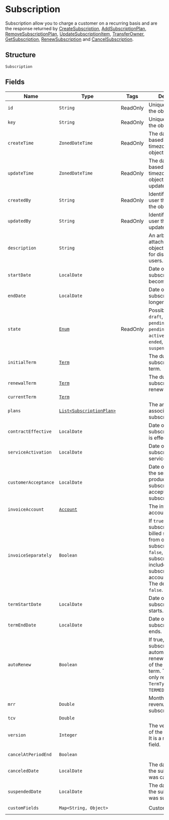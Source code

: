 
# Subscription


Subscription allow you to charge a customer on a recurring basis and are the response returned by [CreateSubscription](/doc/subscription-api.md#create-subscription), [AddSubscriptionPlan](/doc/subscription-api.md#add-subscription-plan), [RemoveSubscriptionPlan](/doc/subscription-api.md#remove-subscription-plan), [UpdateSubscriptionItem](/doc/subscription-api.md#update-subscription-item), [TransferOwner](/doc/subscription-api.md#transfer-owner), [GetSubscription](/doc/subscription-api.md#get-subscription), [RenewSubscription](/doc/subscription-api.md#renew-subscription) and [CancelSubscription](/doc/subscription-api.md#cancel-subscription).

## Structure

`Subscription`

## Fields

| Name | Type | Tags | Description | Getter |
|  --- | --- | --- | --- | --- |
| `id` | `String` | ReadOnly | Unique identifier for the object. | `String getId()` |
| `key` | `String` | ReadOnly | Unique identifier for the object. | `String getKey()` |
| `createTime` | `ZonedDateTime` | ReadOnly | The date and time, based on the tenant timezone, the object was created. | `ZonedDateTime getCreateTime()` |
| `updateTime` | `ZonedDateTime` | ReadOnly | The date and time, based on the tenant timezone, the object was last updated. | `ZonedDateTime getUpdateTime()` |
| `createdBy` | `String` | ReadOnly | Identifier of the user that created the object. | `String getCreatedBy()` |
| `updatedBy` | `String` | ReadOnly | Identifier of the user that last updated the object. | `String getUpdatedBy()` || `account` | [`Account`](/doc/models/account.md) |  | The subscriber account. | `String getAccount()` |
| `description` | `String` |  | An arbitrary string attached to the object. Often useful for displaying to users. | `String getDescription()` |
| `startDate` | `LocalDate` |  | Date on which the subscription becomes active. | `LocalDate getStartDate()` |
| `endDate` | `LocalDate` |  | Date on which the subscription is no longer active. | `LocalDate getEndDate()` |
| `state` | [`Enum`](/doc/models/subscription-status.md) | ReadOnly | Possible values are `draft`, `pending_activation`, `pending_acceptance`, `active`, `inactive`, `ended`, `canceled`, `suspended`. | `String getState()` |
| `initialTerm` | [`Term`](/doc/models/term.md) |  | The duration of the subscription's initial term. | `Term getInitialTerm()` |
| `renewalTerm` | [`Term`](/doc/models/term.md) |  | The duration of the subscription's renewal term. | `Term getRenewalTerm()` |
| `currentTerm` | [`Term`](/doc/models/term.md) |  |  | `Term getCurrentTerm()` |
| `plans` | [`List<SubscriptionPlan>`](/doc/models/subscription-plan.md) |  | The array of plans associated with this subscription. | `List<SubscriptionPlan> getPlans()` |
| `contractEffective` | `LocalDate` |  | Date on which the subscriber contract is effective. | `LocalDate getContractEffective()` |
| `serviceActivation` | `LocalDate` |  | Date on which the subscribed-to service is activated. | `LocalDate getServiceActivation()` |
| `customerAcceptance` | `LocalDate` |  | Date on which all the services or products in the subscription are accepted by the subscriber. | `LocalDate getCustomerAcceptance()` |
| `invoiceAccount` | [`Account`](/doc/models/account.md) |  | The invoice owner account. | `Account getInvoiceAccount()` |
| `invoiceSeparately` | `Boolean` |  | If `true`, the subscription is billed separately from other subscriptions. If `false`, the subscription is included with other subscriptions in the account invoice. The default is `false`. | `Boolean getInvoiceSeparately()` |
| `termStartDate` | `LocalDate` |  | Date on which the subscription term starts. | `LocalDate getTermStartDate()` |
| `termEndDate` | `LocalDate` |  | Date on which the subscription term ends. | `LocalDate getTermEndDate()` |
| `autoRenew` | `Boolean` |  | If true, this subscription automatically renews at the end of the subscription term. This field is only required if the <code>TermType</code> field is <code>TERMED</code>. | `Boolean getAutoRenew()` |
| `mrr` | `Double` |  | Monthly recurring revenue of the subscription. | `Double getMrr()` |
| `tcv` | `Double` |  |  | `Double getTcv()` |
| `version` | `Integer` |  | The version number of the subscription. It is a read-only field. | `Integer getVersion()` |
| `cancelAtPeriodEnd` | `Boolean` |  |  | `Boolean getCancelAtPeriodEnd()` |
| `canceledDate` | `LocalDate` |  | The date on which the subscription was canceled. | `LocalDate getCanceledDate()` |
| `suspendedDate` | `LocalDate` |  | The date on which the subscription was suspended. | `LocalDate getSuspendedDate()` |
| `customFields` | `Map<String, Object>` |  | Custom fields. | `Map<String, Object> getCustomFields()`|
